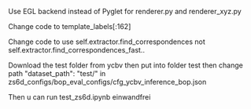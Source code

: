 Use EGL backend instead of Pyglet for renderer.py and renderer_xyz.py

Change code to  template_labels[:162]

Change code to use self.extractor.find_correspondences not self.extractor.find_correspondences_fast..

Download the test folder from ycbv then put into folder test then change path  "dataset_path": "test/" in zs6d_configs/bop_eval_configs/cfg_ycbv_inference_bop.json

Then u can run test_zs6d.ipynb einwandfrei